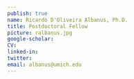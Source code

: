 ```yaml
---
publish: true
name: Ricardo D'Oliveira Albanus, Ph.D.
title: Postdoctoral Fellow
picture: ralbanus.jpg
google-scholar: 
CV:
linked-in: 
twitter:
email: albanus@umich.edu
---
```

